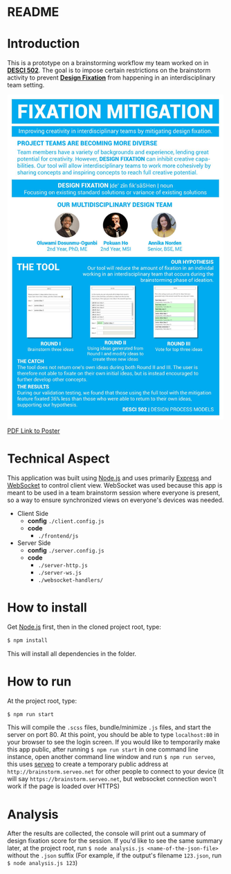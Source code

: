 # README

# Introduction

This is a prototype on a brainstorming workflow my team worked on in **[DESCI 502](https://www.coursicle.com/umich/courses/DESCI/502/)**. The goal is to impose certain restrictions on the brainstorm activity to prevent **[Design Fixation](https://www.fastcompany.com/3044535/what-is-design-fixation-and-how-can-you-stop-it)** from happening in an interdisciplinary team setting.

<img src="https://github.com/p1ho/brainstorm-app/raw/master/static/brainstorm-app-poster.jpg" alt="brainstorm-app-poster" width="500" />

[PDF Link to Poster](https://github.com/p1ho/brainstorm-app/raw/master/static/brainstorm-app-poster.pdf)

# Technical Aspect

This application was built using [Node.js](https://nodejs.org/en/) and uses primarily [Express](https://expressjs.com/) and [WebSocket](https://www.npmjs.com/package/ws) to control client view. WebSocket was used because this app is meant to be used in a team brainstorm session where everyone is present, so a way to ensure synchronized views on everyone's devices was needed.

* Client Side
  - **config** `./client.config.js`
  - **code**
      - `./frontend/js`
* Server Side
  - **config** `./server.config.js`
  - **code**
      - `./server-http.js`
      - `./server-ws.js`
      - `./websocket-handlers/`

# How to install

Get [Node.js](https://nodejs.org/en/) first, then in the cloned project root, type:
```Bash
$ npm install
```
This will install all dependencies in the folder.

# How to run

At the project root, type:
```Bash
$ npm run start
```
This will compile the `.scss` files, bundle/minimize `.js` files, and start the server on port 80.
At this point, you should be able to type `localhost:80` in your browser to see the login screen.
If you would like to temporarily make this app public, after running `$ npm run start` in one command line instance, open another command line window and run `$ npm run serveo`, this uses [serveo](https://serveo.net/) to create a temporary public address at `http://brainstorm.serveo.net` for other people to connect to your device (It will say `https://brainstorm.serveo.net`, but websocket connection won't work if the page is loaded over HTTPS)

# Analysis

After the results are collected, the console will print out a summary of design fixation score for the session. If you'd like to see the same summary later, at the project root, run `$ node analysis.js <name-of-the-json-file>` without the `.json` suffix (For example, if the output's filename `123.json`, run `$ node analysis.js 123`)
